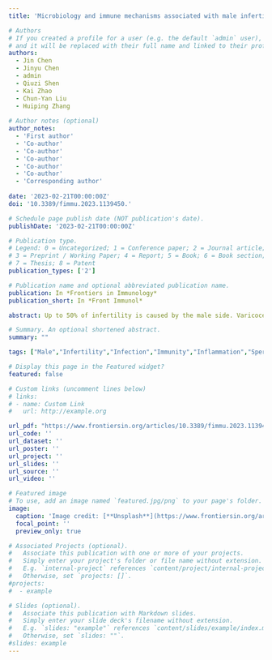 ```yaml
---
title: 'Microbiology and immune mechanisms associated with male infertility'

# Authors
# If you created a profile for a user (e.g. the default `admin` user), write the username (folder name) here
# and it will be replaced with their full name and linked to their profile.
authors: 
  - Jin Chen
  - Jinyu Chen 
  - admin 
  - Qiuzi Shen
  - Kai Zhao
  - Chun-Yan Liu 
  - Huiping Zhang
  
# Author notes (optional)
author_notes:
  - 'First author'
  - 'Co-author' 
  - 'Co-author'
  - 'Co-author' 
  - 'Co-author'
  - 'Co-author' 
  - 'Corresponding author'
  
date: '2023-02-21T00:00:00Z'
doi: '10.3389/fimmu.2023.1139450.'

# Schedule page publish date (NOT publication's date).
publishDate: '2023-02-21T00:00:00Z'

# Publication type.
# Legend: 0 = Uncategorized; 1 = Conference paper; 2 = Journal article;
# 3 = Preprint / Working Paper; 4 = Report; 5 = Book; 6 = Book section;
# 7 = Thesis; 8 = Patent
publication_types: ['2']

# Publication name and optional abbreviated publication name.
publication: In *Frontiers in Immunology*
publication_short: In *Front Immunol*

abstract: Up to 50% of infertility is caused by the male side. Varicocele, orchitis, prostatitis, oligospermia, asthenospermia, and azoospermia are common causes of impaired male reproductive function and male infertility. In recent years, more and more studies have shown that microorganisms play an increasingly important role in the occurrence of these diseases. This review will discuss the microbiological changes associated with male infertility from the perspective of etiology, and how microorganisms affect the normal function of the male reproductive system through immune mechanisms. Linking male infertility with microbiome and immunomics can help us recognize the immune response under different disease states, providing more targeted immune target therapy for these diseases, and even the possibility of combined immunotherapy and microbial therapy for male infertility.

# Summary. An optional shortened abstract.
summary: ""

tags: ["Male","Infertility","Infection","Immunity","Inflammation","Sperm"]

# Display this page in the Featured widget?
featured: false

# Custom links (uncomment lines below)
# links:
# - name: Custom Link
#   url: http://example.org

url_pdf: "https://www.frontiersin.org/articles/10.3389/fimmu.2023.1139450/full"
url_code: ''
url_dataset: ''
url_poster: ''
url_project: ''
url_slides: ''
url_source: ''
url_video: ''

# Featured image
# To use, add an image named `featured.jpg/png` to your page's folder.
image:
  caption: 'Image credit: [**Unsplash**](https://www.frontiersin.org/articles/10.3389/fimmu.2023.1139450/full)'
  focal_point: ''
  preview_only: true

# Associated Projects (optional).
#   Associate this publication with one or more of your projects.
#   Simply enter your project's folder or file name without extension.
#   E.g. `internal-project` references `content/project/internal-project/index.md`.
#   Otherwise, set `projects: []`.
#projects:
#  - example

# Slides (optional).
#   Associate this publication with Markdown slides.
#   Simply enter your slide deck's filename without extension.
#   E.g. `slides: "example"` references `content/slides/example/index.md`.
#   Otherwise, set `slides: ""`.
#slides: example
---
```

